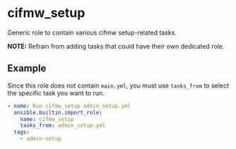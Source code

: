 # cifmw_setup

Generic role to contain various cifmw setup-related tasks.

**NOTE:** Refrain from adding tasks that could have their own dedicated role.

## Example

Since this role does not contain `main.yml`, you must use `tasks_from` to select the specific task you want to run.

```YAML
- name: Run cifmw_setup admin_setup.yml
  ansible.builtin.import_role:
    name: cifmw_setup
    tasks_from: admin_setup.yml
  tags:
    - admin-setup
```
